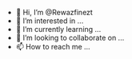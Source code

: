 - 👋 Hi, I’m @Rewazfinezt
- 👀 I’m interested in ...
- 🌱 I’m currently learning ...
- 💞️ I’m looking to collaborate on ...
- 📫 How to reach me ...

<!---
Rewazfinezt/Rewazfinezt is a ✨ special ✨ repository because its `README.md` (this file) appears on your GitHub profile.
You can click the Preview link to take a look at your changes.
--->
